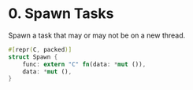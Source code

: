 # 0. Spawn Tasks
Spawn a task that may or may not be on a new thread.

```rust
#[repr(C, packed)]
struct Spawn {
    func: extern "C" fn(data: *mut ()),
    data: *mut (),
}
```
